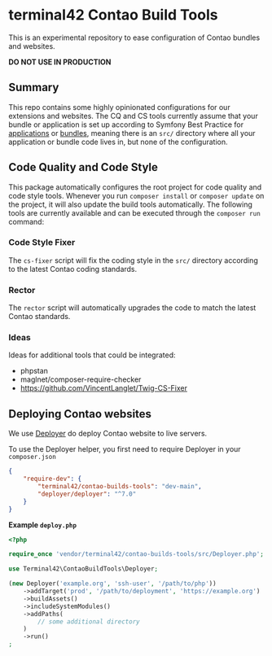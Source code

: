 # terminal42 Contao Build Tools

This is an experimental repository to ease configuration of Contao bundles and websites.

**DO NOT USE IN PRODUCTION**

## Summary

This repo contains some highly opinionated configurations for our extensions and websites.
The CQ and CS tools currently assume that your bundle or application is set up according to
Symfony Best Practice for [applications][SFBP] or [bundles][SBPB], meaning there is an `src/`
directory where all your application or bundle code lives in, but none of the configuration.


## Code Quality and Code Style

This package automatically configures the root project for code quality and code style tools.
Whenever you run `composer install` or `composer update` on the project, it will also update
the build tools automatically. The following tools are currently available and can be executed
through the `composer run` command:

### Code Style Fixer

The `cs-fixer` script will fix the coding style in the `src/` directory according to the 
latest Contao coding standards.

### Rector

The `rector` script will automatically upgrades the code to match the latest Contao standards.

### Ideas

Ideas for additional tools that could be integrated:
 - phpstan
 - maglnet/composer-require-checker
 - https://github.com/VincentLanglet/Twig-CS-Fixer


## Deploying Contao websites

We use [Deployer](Deployer) do deploy Contao website to live servers.

To use the Deployer helper, you first need to require Deployer in your `composer.json`

```json
{
    "require-dev": {
        "terminal42/contao-builds-tools": "dev-main",
        "deployer/deployer": "^7.0"
    }
}
```

**Example `deploy.php`**

```php
<?php

require_once 'vendor/terminal42/contao-builds-tools/src/Deployer.php';

use Terminal42\ContaoBuildTools\Deployer;

(new Deployer('example.org', 'ssh-user', '/path/to/php'))
    ->addTarget('prod', '/path/to/deployment', 'https://example.org')
    ->buildAssets()
    ->includeSystemModules()
    ->addPaths(
        // some additional directory
    )
    ->run()
;
```


[Deployer]: https://deployer.org
[SFBP]: https://symfony.com/doc/current/best_practices.html
[SBPB]: https://symfony.com/doc/current/bundles/best_practices.html

